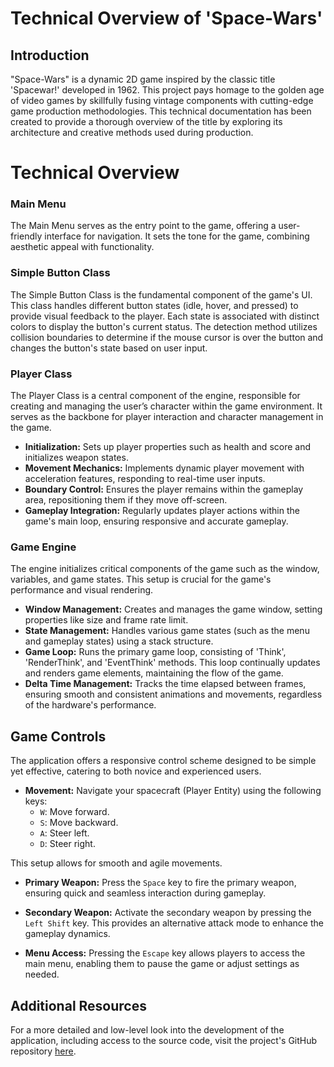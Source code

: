 # Technical Overview of 'Space-Wars'

## Introduction

"Space-Wars" is a dynamic 2D game inspired by the classic title 'Spacewar!' developed in 1962. This project pays homage to the golden age of video games by skillfully fusing vintage components with cutting-edge game production methodologies. This technical documentation has been created to provide a thorough overview of the title by exploring its architecture and creative methods used during production.

# Technical Overview

### Main Menu

The Main Menu serves as the entry point to the game, offering a user-friendly interface for navigation. It sets the tone for the game, combining aesthetic appeal with functionality.

### Simple Button Class

The Simple Button Class is the fundamental component of the game's UI. This class handles different button states (idle, hover, and pressed) to provide visual feedback to the player. Each state is associated with distinct colors to display the button's current status. The detection method utilizes collision boundaries to determine if the mouse cursor is over the button and changes the button's state based on user input.

### Player Class

The Player Class is a central component of the engine, responsible for creating and managing the user’s character within the game environment. It serves as the backbone for player interaction and character management in the game.

- **Initialization:** Sets up player properties such as health and score and initializes weapon states.
- **Movement Mechanics:** Implements dynamic player movement with acceleration features, responding to real-time user inputs.
- **Boundary Control:** Ensures the player remains within the gameplay area, repositioning them if they move off-screen.
- **Gameplay Integration:** Regularly updates player actions within the game's main loop, ensuring responsive and accurate gameplay.

### Game Engine

The engine initializes critical components of the game such as the window, variables, and game states. This setup is crucial for the game's performance and visual rendering.

- **Window Management:** Creates and manages the game window, setting properties like size and frame rate limit.
- **State Management:** Handles various game states (such as the menu and gameplay states) using a stack structure.
- **Game Loop:** Runs the primary game loop, consisting of 'Think', 'RenderThink', and 'EventThink' methods. This loop continually updates and renders game elements, maintaining the flow of the game.
- **Delta Time Management:** Tracks the time elapsed between frames, ensuring smooth and consistent animations and movements, regardless of the hardware's performance.

## Game Controls

The application offers a responsive control scheme designed to be simple yet effective, catering to both novice and experienced users.

- **Movement:** Navigate your spacecraft (Player Entity) using the following keys:
  - `W`: Move forward.
  - `S`: Move backward.
  - `A`: Steer left.
  - `D`: Steer right.
  
This setup allows for smooth and agile movements.

- **Primary Weapon:** Press the `Space` key to fire the primary weapon, ensuring quick and seamless interaction during gameplay.

- **Secondary Weapon:** Activate the secondary weapon by pressing the `Left Shift` key. This provides an alternative attack mode to enhance the gameplay dynamics.

- **Menu Access:** Pressing the `Escape` key allows players to access the main menu, enabling them to pause the game or adjust settings as needed.

## Additional Resources

For a more detailed and low-level look into the development of the application, including access to the source code, visit the project's GitHub repository [here](https://github.com/Mattb0/Space-Wars).
